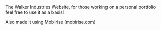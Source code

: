 The Walker Industries Website, for those working on a personal portfolio feel free to use it as a basis!

Also made it using Mobirise (mobirise.com)
